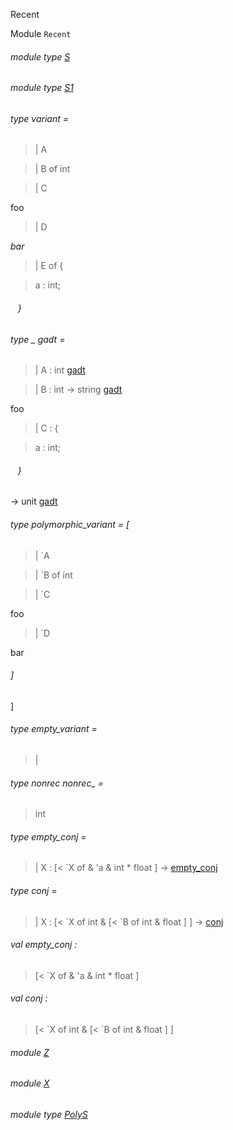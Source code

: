 Recent

Module `Recent`

<a id="module-type-S"></a>

###### module type [S](Recent.module-type-S.md)

<a id="module-type-S1"></a>

###### module type [S1](Recent.module-type-S1.md)

<a id="type-variant"></a>

###### type variant = 

<a id="type-variant.A"></a>

> | A

<a id="type-variant.B"></a>

> | B of int

<a id="type-variant.C"></a>

> | C

foo

<a id="type-variant.D"></a>

> | D

_bar_

<a id="type-variant.E"></a>

> | E of {

<a id="type-variant.a"></a>

> a : int;

######    }

<a id="type-gadt"></a>

###### type _ gadt = 

<a id="type-gadt.A"></a>

> | A : int [gadt](#type-gadt)

<a id="type-gadt.B"></a>

> | B : int -> string [gadt](#type-gadt)

foo

<a id="type-gadt.C"></a>

> | C : {

<a id="type-gadt.a"></a>

> a : int;

######    }

 -> unit [gadt](#type-gadt)

<a id="type-polymorphic_variant"></a>

###### type polymorphic_variant = [ 

<a id="type-polymorphic_variant.A"></a>

> | \`A

<a id="type-polymorphic_variant.B"></a>

> | \`B of int

<a id="type-polymorphic_variant.C"></a>

> | \`C

foo

<a id="type-polymorphic_variant.D"></a>

> | \`D

bar

######  ]

 ]

<a id="type-empty_variant"></a>

###### type empty_variant =

> |

<a id="type-nonrec_"></a>

###### type nonrec nonrec_ =

> int

<a id="type-empty_conj"></a>

###### type empty_conj = 

<a id="type-empty_conj.X"></a>

> | X : [< \`X of & 'a & int * float ] -> [empty_conj](#type-empty_conj)

<a id="type-conj"></a>

###### type conj = 

<a id="type-conj.X"></a>

> | X : [< \`X of int & [< \`B of int & float ] ] -> [conj](#type-conj)

<a id="val-empty_conj"></a>

###### val empty_conj :

> [< \`X of & 'a & int * float ]

<a id="val-conj"></a>

###### val conj :

> [< \`X of int & [< \`B of int & float ] ]

<a id="module-Z"></a>

###### module [Z](Recent.Z.md)

<a id="module-X"></a>

###### module [X](Recent.X.md)

<a id="module-type-PolyS"></a>

###### module type [PolyS](Recent.module-type-PolyS.md)
